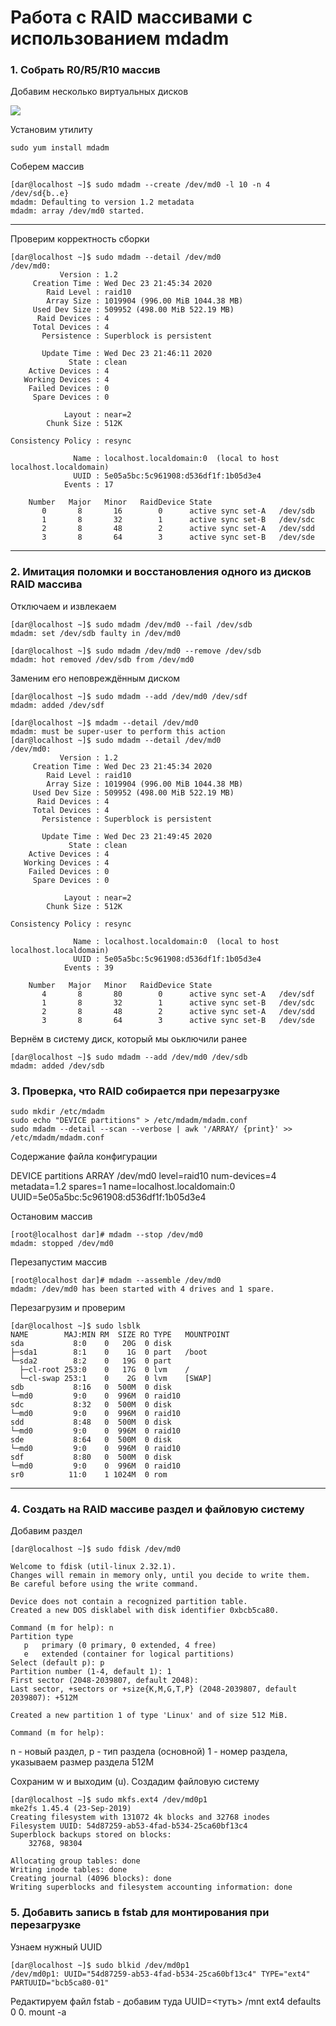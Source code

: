 # Работа с RAID массивами с использованием mdadm
### 1. Собрать R0/R5/R10 массив 
Добавим несколько виртуальных дисков

![](https://i.ibb.co/XWyf7cD/2020-12-21-000841.jpg)

Установим утилиту
```
sudo yum install mdadm
```
Соберем массив
```
[dar@localhost ~]$ sudo mdadm --create /dev/md0 -l 10 -n 4 /dev/sd{b..e}
mdadm: Defaulting to version 1.2 metadata
mdadm: array /dev/md0 started.
```
------
Проверим корректность сборки
```
[dar@localhost ~]$ sudo mdadm --detail /dev/md0
/dev/md0:
           Version : 1.2
     Creation Time : Wed Dec 23 21:45:34 2020
        Raid Level : raid10
        Array Size : 1019904 (996.00 MiB 1044.38 MB)
     Used Dev Size : 509952 (498.00 MiB 522.19 MB)
      Raid Devices : 4
     Total Devices : 4
       Persistence : Superblock is persistent

       Update Time : Wed Dec 23 21:46:11 2020
             State : clean 
    Active Devices : 4
   Working Devices : 4
    Failed Devices : 0
     Spare Devices : 0

            Layout : near=2
        Chunk Size : 512K

Consistency Policy : resync

              Name : localhost.localdomain:0  (local to host localhost.localdomain)
              UUID : 5e05a5bc:5c961908:d536df1f:1b05d3e4
            Events : 17

    Number   Major   Minor   RaidDevice State
       0       8       16        0      active sync set-A   /dev/sdb
       1       8       32        1      active sync set-B   /dev/sdc
       2       8       48        2      active sync set-A   /dev/sdd
       3       8       64        3      active sync set-B   /dev/sde
```
------
### 2. Имитация поломки и восстановления одного из дисков RAID массива

Отключаем и извлекаем
```
[dar@localhost ~]$ sudo mdadm /dev/md0 --fail /dev/sdb
mdadm: set /dev/sdb faulty in /dev/md0

[dar@localhost ~]$ sudo mdadm /dev/md0 --remove /dev/sdb
mdadm: hot removed /dev/sdb from /dev/md0
```
Заменим его неповреждённым диском 
```
[dar@localhost ~]$ sudo mdadm --add /dev/md0 /dev/sdf
mdadm: added /dev/sdf

[dar@localhost ~]$ mdadm --detail /dev/md0
mdadm: must be super-user to perform this action
[dar@localhost ~]$ sudo mdadm --detail /dev/md0
/dev/md0:
           Version : 1.2
     Creation Time : Wed Dec 23 21:45:34 2020
        Raid Level : raid10
        Array Size : 1019904 (996.00 MiB 1044.38 MB)
     Used Dev Size : 509952 (498.00 MiB 522.19 MB)
      Raid Devices : 4
     Total Devices : 4
       Persistence : Superblock is persistent

       Update Time : Wed Dec 23 21:49:45 2020
             State : clean 
    Active Devices : 4
   Working Devices : 4
    Failed Devices : 0
     Spare Devices : 0

            Layout : near=2
        Chunk Size : 512K

Consistency Policy : resync

              Name : localhost.localdomain:0  (local to host localhost.localdomain)
              UUID : 5e05a5bc:5c961908:d536df1f:1b05d3e4
            Events : 39

    Number   Major   Minor   RaidDevice State
       4       8       80        0      active sync set-A   /dev/sdf
       1       8       32        1      active sync set-B   /dev/sdc
       2       8       48        2      active sync set-A   /dev/sdd
       3       8       64        3      active sync set-B   /dev/sde
```
Вернём в систему диск, который мы оьключили ранее 
```
[dar@localhost ~]$ sudo mdadm --add /dev/md0 /dev/sdb
mdadm: added /dev/sdb
```
### 3. Проверка, что RAID собирается при перезагрузке
```
sudo mkdir /etc/mdadm
sudo echo "DEVICE partitions" > /etc/mdadm/mdadm.conf
sudo mdadm --detail --scan --verbose | awk '/ARRAY/ {print}' >> /etc/mdadm/mdadm.conf
```
Содержание файла конфигурации

DEVICE partitions
ARRAY /dev/md0 level=raid10 num-devices=4 metadata=1.2 spares=1 
name=localhost.localdomain:0 UUID=5e05a5bc:5c961908:d536df1f:1b05d3e4

Остановим массив 
```
[root@localhost dar]# mdadm --stop /dev/md0
mdadm: stopped /dev/md0
```
Перезапустим массив
```
[root@localhost dar]# mdadm --assemble /dev/md0
mdadm: /dev/md0 has been started with 4 drives and 1 spare.
```
Перезагрузим и проверим 
```
[dar@localhost ~]$ sudo lsblk
NAME        MAJ:MIN RM  SIZE RO TYPE   MOUNTPOINT
sda           8:0    0   20G  0 disk   
├─sda1        8:1    0    1G  0 part   /boot
└─sda2        8:2    0   19G  0 part   
  ├─cl-root 253:0    0   17G  0 lvm    /
  └─cl-swap 253:1    0    2G  0 lvm    [SWAP]
sdb           8:16   0  500M  0 disk   
└─md0         9:0    0  996M  0 raid10 
sdc           8:32   0  500M  0 disk   
└─md0         9:0    0  996M  0 raid10 
sdd           8:48   0  500M  0 disk   
└─md0         9:0    0  996M  0 raid10 
sde           8:64   0  500M  0 disk   
└─md0         9:0    0  996M  0 raid10 
sdf           8:80   0  500M  0 disk   
└─md0         9:0    0  996M  0 raid10 
sr0          11:0    1 1024M  0 rom  
```
-------
### 4. Создать на RAID массиве раздел и файловую систему
Добавим раздел 
```
[dar@localhost ~]$ sudo fdisk /dev/md0

Welcome to fdisk (util-linux 2.32.1).
Changes will remain in memory only, until you decide to write them.
Be careful before using the write command.

Device does not contain a recognized partition table.
Created a new DOS disklabel with disk identifier 0xbcb5ca80.

Command (m for help): n
Partition type
   p   primary (0 primary, 0 extended, 4 free)
   e   extended (container for logical partitions)
Select (default p): p
Partition number (1-4, default 1): 1
First sector (2048-2039807, default 2048): 
Last sector, +sectors or +size{K,M,G,T,P} (2048-2039807, default 2039807): +512M

Created a new partition 1 of type 'Linux' and of size 512 MiB.

Command (m for help): 

```
n - новый раздел, 
p - тип раздела (основной)
1 - номер раздела, указываем 
размер раздела 512M

Cохраним w и выходим (u). 
Создадим файловую систему 
```
[dar@localhost ~]$ sudo mkfs.ext4 /dev/md0p1
mke2fs 1.45.4 (23-Sep-2019)
Creating filesystem with 131072 4k blocks and 32768 inodes
Filesystem UUID: 54d87259-ab53-4fad-b534-25ca60bf13c4
Superblock backups stored on blocks: 
	32768, 98304

Allocating group tables: done                            
Writing inode tables: done                            
Creating journal (4096 blocks): done
Writing superblocks and filesystem accounting information: done

```
### 5. Добавить запись в fstab для монтирования при перезагрузке
Узнаем нужный UUID
```
[dar@localhost ~]$ sudo blkid /dev/md0p1
/dev/md0p1: UUID="54d87259-ab53-4fad-b534-25ca60bf13c4" TYPE="ext4" PARTUUID="bcb5ca80-01"
```
Редактируем файл fstab - добавим туда UUID=<тутъ> /mnt ext4 defaults 0 0.
mount -a
